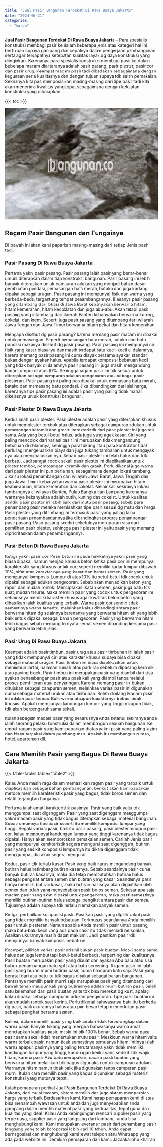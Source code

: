 ```yaml
---
title: "Jual Pasir Bangunan Terdekat Di Rawa Buaya Jakarta"
date: "2024-06-21"
categories: 
  - "harga"
---
```


**Jual Pasir Bangunan Terdekat Di Rawa Buaya Jakarta** – Para spesialis konstruksi membagi pasir ke dalam beberapa jenis atau kategori hal ini bertujuan supaya gampang dan cepatnya dalam pengerjaan pembangunan serta agar terdapatnya ketepatan kualitas layak dg daya konstruksi yang diinginkan. Karenanya para spesialis konstruksi membagi pasir ke dalam beberapa macam diantaranya adalah pasir pasang, pasir plester, pasir cor dan pasir urug. Keempat macam pasir tadi dibedakan sebagaimana dengan kegunaan serta kualitasnya dan dengan tujuan supaya tdk salah pemakaian. Sekiranya kita pas memposisikan masing-masing dari tipe pasir tadi kita akan menerima kwalitas yang tepat sebagaimana dengan kekuatan konstruksi yang diharapkan.

{{< toc >}}

![Jual Pasir Bangunan Terdekat Di Rawa Buaya Jakarta](/images/jual-pasir-bangunan-36.png)

## Ragam Pasir Bangunan dan Fungsinya

Di bawah ini akan kami paparkan masing-masing dari setiap Jenis pasir tadi.

### Pasir Pasang Di Rawa Buaya Jakarta

Pertama yakni pasir pasang. Pasir pasang ialah pasir yang benar-benar umum diterapkan dalam tiap konstruksi bangunan. Pasir pasang ini lebih banyak diterapkan untuk campuran adukan yang menjadi bahan dasar pembuatan pondasi, pemasangan bata merah, batako dan juga kadang dipakai sebagai urugan. Pasir pasang ini mempunyai fisik dan warna yang berbeda-beda, tergantung tempat penambangannya. Biasanya pasir pasang yang ditambang dari lokasi di Jawa Barat kebanyakan berwarna hitam, hitam kemerahan, hitam kecoklatan dan juga abu-abu. Akan tetapi pasir pasang yang ditambang dari daerah Banten kebanyakan berwarna kuning, cokelat, dan krem. Seperti juga pasir pasang yang ditambang dari wilayah Jawa Tengah dan Jawa Timur berwarna hitam pekat dan hitam kemerahan.

Mengapa disebut dg pasir pasang? karena memang pasir macam ini dipakai untuk pemasangan. Seperti pemasangan bata merah, batako dan batu pondasi makanya disebut dg pasir pasang. Pasir pasang ini mempunyai ciri fisik yang kasar biasanya dan masih terdapat batu kecil-kecil di dalamnya, karena memang pasir pasang ini cuma diayak bersama ayakan standar bukan dengan ayakan halus. Apabila terdapat komposisi bebatuan kecil yang tidak banyak di dalamnya pasir pasang ini juga masih mengandung kadar Lumpur di atas 10%. Sehingga ragam pasir ini tdk sesuai untuk diterapkan sebagai campuran adukan pengecoran atau sebagai pasir plesteran. Pasir pasang ini paling pas dipakai untuk memasang bata merah, batako dan memasang batu pondasi. Jika dibandingkan dari sisi harga, karenanya tipe pasir pasang ini adalah pasir yang paling tidak mahal dikelasnya untuk konstruksi bangunan.

### Pasir Plester Di Rawa Buaya Jakarta

Kedua ialah pasir plester. Pasir plester adalah pasir yang diterapkan khusus untuk memplester tembok atau diterapkan sebagai campuran adukan untuk pemasangan keramik dan granit. karakteristik dari pasir plester ini juga tdk sama. Ada yang betul-betul halus, ada juga yang agak kasar. Ciri yang paling mencolok dari variasi pasir ini merupakan tidak mengandung bebatuan di dalamnya, sehingga para tukang atau para kontraktor tidak perlu lagi mengeluarkan biaya dan juga tukang tambahan untuk mengayak nya atau menghaluskan nya. Sebab pasir plester ini telah halus dan tdk berbatu. Jadi sangat cocok sekali pasir plester ini diaplikasikan untuk plester tembok, pemasangan keramik dan granit. Perlu dikenal juga warna dari pasir plester ini pun berlainan, sebagaimana dengan lokasi tambang. Jikalau lokasi penambangan dari wilayah Jawa Barat, Jawa Tengah dan juga Jawa Timur kebanyakan warna pasir plester ini merupakan hitam keabu-abuan, hitam kemerahan dan cokelat. Melainkan sekiranya lokasi tambangnya di wilayah Banten, Pulau Bangka dan Lampung karenanya warnanya kebanyakan adalah putih, kuning dan cokelat. Untuk kualitas sendiri pasir plester ini lebih baik dari mutu pasir pasang, sebab para penambang pasir mereka memisahkan tipe pasir sesuai dg mutu dan harga. Pasir plester yang ditambang ini termasuk pasir yang paling lama pengerjaan penambangannya jika dibandingkan progres penambangan pasir pasang. Pasir pasang sendiri sebetulnya merupakan sisa dari pemilihan pasir plester, sehingga pasir plester ini yaitu pasir yang memang diprioritaskan dalam penambangannya.

### Pasir Beton Di Rawa Buaya Jakarta

Ketiga yakni pasir cor. Pasir beton ini pada hakikatnya yakni pasir yang biasa dipakai, namun menjadi khusus beton ketika pasir cor ini mempunyai karakteristik yang khusus untuk cor; seperti memiliki kadar lumpur dibawah 10%, sifat atau karakter nya yang kasar dan hemat semen. Pasir yang mempunyai komposisi Lumpur di atas 10% itu betul-betul tdk cocok untuk dipakai sebagai adukan pengecoran. Sebab akan menjadikan beton yang rapuh dan mudah rontok. Menciptakan ikatan semen, pasir juga batu tdk kuat, mudah terurai. Maka memilih pasir yang cocok untuk pengecoran ini seharusnya memiliki karakter khusus agar kwalitas beton beton yang dihasilkan ialah kualitas yang terbaik. Warna pasir cor sendiri tidak semestinya warna tertentu, melainkan kalau dibandingi antara pasir berwarna hitam dg selainnya karenanya yang berwarna hitam lah yang lebih baik untuk dipakai sebagai bahan pengecoran. Pasir yang berwarna hitam lebih bagus sebab memang ternyata hemat semen dibanding bersama pasir yang berwarna lebih jelas.

### Pasir Urug Di Rawa Buaya Jakarta

Keempat adalah pasir timbun. pasir urug atau pasir timbunan ini ialah pasir yang tidak mempunyai ciri atau karakter khusus supaya bisa dipakai sebagai material urugan. Pasir timbun ini biasa diaplikasikan untuk menimbun lantai, halaman rumah atau parkiran sebelum dipasang keramik atau paving block. Pasir timbun ini merupakan pasir yang diambil dari sisa ayakan penambangan pasir atau pasir kali yang diambil tanpa melalui proses pemfilteran atau penyaringan. Karena memang pasir ini bukan ditujukan sebagai campuran semen, melainkan variasi pasir ini digunakan cuma sebagai material urukan atau timbunan. Boleh dibilang Macam pasir ini adalah pasir bebas. Baik warna ataupun karakternya bebas, tidak khusus. Apakah mempunyai kandungan lumpur yang tinggi maupun tidak, tdk akan berpengaruh sama sekali.

Itulah sebagian macam pasir yang seharusnya Anda ketahui sekiranya anda ialah seorang pelaku konstruksi dalam membangun sebuah bangunan. Ke empat ragam pasir yang kami paparkan diatas yakni pasir yang paling lazim dan biasa terpakai dalam pembangunan. Apakah itu membangun rumah, hotel, apartemen dll.

## Cara Memilih Pasir yang Bagus Di Rawa Buaya Jakarta

{{< table-tables table="table2" >}}

Kalau Anda masih ragu dalam memastikan ragam pasir yang terbaik untuk diaplikasikan sebagai bahan pembangunan, berikut akan kami paparkan metode memilih karakteristik pasir yang bagus, tidak boros semen dan relatif terjangkau harganya.

Pertama ialah amati karakteristik pasirnya. Pasir yang baik yaitu tdk menggumpal saat digenggam. Pasir yang saat digenggam menggumpal yakni macam pasir yang tidak bagus diterapkan sebagai material bangunan. Sebab umumnya tipe pasir seperti itu memiliki komposisi lumpur yang tinggi. Segala variasi pasir, baik itu pasir pasang, pasir plester maupun pasir cor, kalau mempunyai kandungan lumpur yang tinggi karenanya tidak bagus dipakai. Hanya akan memboroskan pemakaian semen. Carilah Jenis pasir yang mempunyai karakteristik segera mengurai saat digenggam, butiran pasir yang sedikit komposisi lumpurnya itu dikala digenggam tidak menggumpal, dia akan segera mengurai.

Kedua, pasir tdk terlalu kasar. Pasir yang baik harus mengandung banyak butiran halus ketimbang butiran kasarnya. Sebab seandainya pasir cuma banyak butiran kasarnya, maka dia tetap membutuhkan butiran halus sebagai pengikat antara semen dan butiran yang kasar. Seandainya pasir hanya memiliki butiran kasar, maka butiran halusnya akan digantikan oleh semen dan itulah yang menyebabkan pasir boros semen. Sekasar apa saja macam pasir yang akan dipakai untuk pengecoran, maka pasti semestinya memiliki butiran-butiran halus sebagai pengikat antara pasir dan semen. Tujuannya adalah supaya tdk terlalu memakan banyak semen.

Ketiga, perhatikan komposisi pasir. Pastikan pasir yang dipilih yakni pasir yang tidak memiliki banyak bebatuan. Terkhusus seandainya Anda memilih pasir untuk plesteran. Namun apabila Anda memilih pasir untuk pasang, maka batu-batu kecil yang ada pada pasir itu tidak menjadi persoalan. Asalkan ukurannya masih dapat maklumi. Jadi, pastikan pasir tdk mempunyai banyak komposisi bebatuan.

Keempat, pilihlah variasi pasir orisinil bukan pasir buatan. Meski sama-sama halus dan juga lembut tapi betul-betul berbeda, terpenting dari kualitasnya. Pasir buatan merupakan pasir yang dibuat dari ayakan Abu batu atau sisa bubuk penambangan batu split atau batu screening. Ragam pasir ini ialah pasir yang bukan murni butiran pasir, cuma hancuran batu saja. Pasir yang berasal dari abu batu itu tdk bagus dipakai sebagai bahan bangunan. Pantasnya memilih pasir murni saja merupakan pasir yang ditambang dari bawah tanah maupun kali yang butirannya adalah murni butiran pasir. Salah satu kelemahan dari pasir buatan yaitu tdk bisa merekat dg kuat, apalagi kalau dipakai sebagai campuran adukan pengecoran. Tipe pasir buatan ini akan mudah rontok saat kering. Perlu dikenal bahwasanya batu itu berbeda dg pasir, baik ukurannya halus atau pun besar tetap memerlukan pasir sebagai pengikat bersama semen.

Kelima, dalam memilih pasir yang baik adalah tidak terperangkap dalam warna pasir. Banyak tukang yang mengira bahwasanya warna amat menetapkan kualitas pasir, meski ini tdk 100% benar. Sebab warna pada pasir sama sekali tidak menentukan mutu pasir. Meskipun warna hitam yaitu warna terbaik pasir, namun tidak semestinya semuanya hitam. Intinya ialah warna apapun pasirnya yang paling terutamanya yakni tidak memiliki kandungan lumpur yang tinggi, kandungan kerikil yang sedikit. tdk wajib hitam, karena pasir Abu batu merupakan macam pasir buatan yang berwarna hitam melainkan tdk bagus digunakan untuk campuran adukan. Warnanya hitam namun tidak baik jika digunakan tanpa campuran pasir murni. Itulah cara memilih pasir yang bagus digunakan sebagai material konstruksi yang mutunya tepat.

Itulah pemaparan perihal Jual Pasir Bangunan Terdekat Di Rawa Buaya Jakarta, dari mulai macam, sistem memilih dan juga sistem memperoleh harga yang terbaik Berdasarkan kami. Kami harap pemaparan kami di atas bisa menambah wawasan untuk anda dan juga menyebabkan anda gampang dalam memilih material pasir yang berkualitas, tepat guna dan kualitas yang ideal. Kalau Anda kebingungan mencari supplier pasir yang terpercaya, supplier pasir yang langsung dari tambang, anda bisa menghubungi kami. Kami merupakan leveransir pasir dari penambang pasir langsung yang telah beroperasi lebih dari 10 tahun. Anda dapat bernegosiasi dan menghubungi kami lewat telepon atau Whatsapp yang ada pada website ini. Demikian pemaparan dari kami. Jazaakallohu khairan
